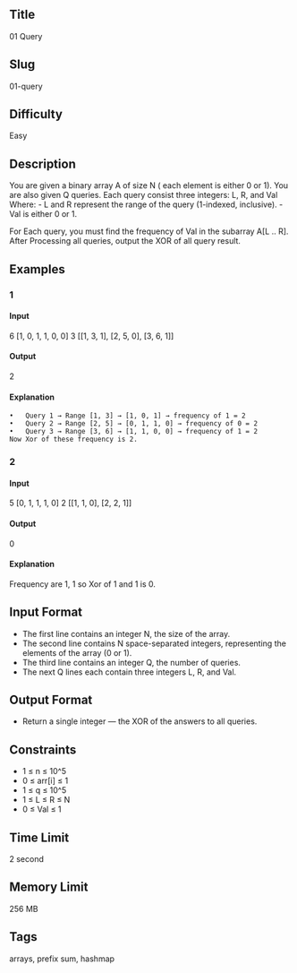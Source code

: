 ## Title

01 Query

## Slug

01-query

## Difficulty

Easy

## Description

You are given a binary array A of size N ( each element is either 0 or 1).
You are also given Q queries. Each query consist three integers:
L, R, and Val Where:
    - L and R represent the range of the query (1-indexed, inclusive).
    - Val is either 0 or 1.

For Each query, you must find the frequency of Val in the subarray A[L .. R].
After Processing all queries, output the XOR of all query result.

## Examples

### 1

#### Input

6
[1, 0, 1, 1, 0, 0]
3
[[1, 3, 1], [2, 5, 0], [3, 6, 1]]

#### Output

2

#### Explanation
    •   Query 1 → Range [1, 3] → [1, 0, 1] → frequency of 1 = 2
	•	Query 2 → Range [2, 5] → [0, 1, 1, 0] → frequency of 0 = 2
	•	Query 3 → Range [3, 6] → [1, 1, 0, 0] → frequency of 1 = 2
    Now Xor of these frequency is 2.


### 2

#### Input

5
[0, 1, 1, 1, 0]
2
[[1, 1, 0], [2, 2, 1]]

#### Output

0

#### Explanation

Frequency are 1, 1 so Xor of 1 and 1 is 0.

## Input Format

- The first line contains an integer N, the size of the array. 
- The second line contains N space-separated integers, representing the elements of the array (0 or 1).
- The third line contains an integer Q, the number of queries.
- The next Q lines each contain three integers L, R, and Val.

## Output Format

- Return a single integer — the XOR of the answers to all queries.

## Constraints

- 1 ≤ n ≤ 10^5
- 0 ≤ arr[i] ≤ 1
- 1 ≤ q ≤ 10^5
- 1 ≤ L ≤ R ≤ N
- 0 ≤ Val ≤ 1

## Time Limit

2 second

## Memory Limit

256 MB

## Tags

arrays, prefix sum, hashmap
